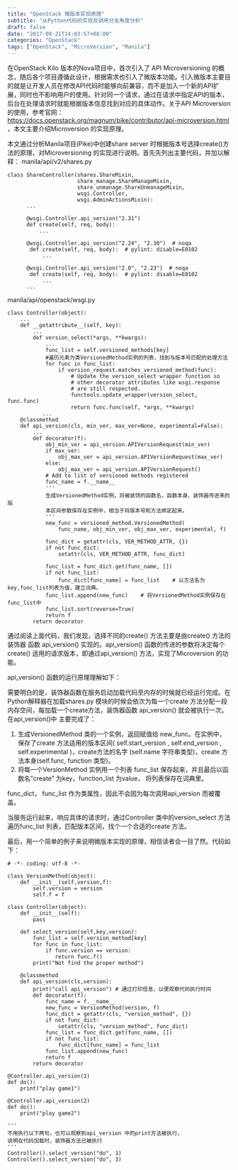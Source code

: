 ```yaml
---
title: "OpenStack 微版本实现原理"
subtitle: "从Python代码的实现及调用分支角度分析"
draft: false
date: "2017-09-21T14:03:57+08:00"
categories: "OpenStack"
tags: ["OpenStack", "MicroVersion", "Manila"]
---
```




在OpenStack Kilo 版本的Nova项目中，首次引入了 API Microversioning 的概念，随后各个项目遵循此设计，根据需求也引入了微版本功能。引入微版本主要目的就是让开发人员在修改API代码时能够向前兼容，而不是加入一个新的API扩展，同时也不影响用户的使用。针对同一个请求，通过在请求中指定API的版本，后台在处理请求时就能根据版本信息找到对应的具体动作。关于API Microversion 的使用，参考官网：https://docs.openstack.org/magnum/pike/contributor/api-microversion.html ，本文主要介绍Microversion 的实现原理。

本文通过分析Manila项目(Pike)中创建share server 时根据版本号选择create()方法的原理，对Microversioning 的实现进行说明。首先先列出主要代码，并加以解释：
manila/api/v2/shares.py

    class ShareController(shares.ShareMixin,
                          share_manage.ShareManageMixin,
                          share_unmanage.ShareUnmanageMixin,
                          wsgi.Controller,
                          wsgi.AdminActionsMixin):
          ...
          
          @wsgi.Controller.api_version("2.31")  
          def create(self, req, body):
              ...
    
          @wsgi.Controller.api_version("2.24", "2.30")  # noqa
           def create(self, req, body):  # pylint: disable=E0102
               ...
    
          @wsgi.Controller.api_version("2.0", "2.23")  # noqa
           def create(self, req, body):  # pylint: disable=E0102
               ...
          ...



manila/api/openstack/wsgi.py

    class Controller(object):
        ...
        def __getattribute__(self, key):
            ...
            def version_select(*args, **kwargs):
                ...
                func_list = self.versioned_methods[key]
                #遍历元素为类VersionedMethod实例的列表，找到与版本号匹配的处理方法
                for func in func_list: 
                    if version_request.matches_versioned_method(func):
                        # Update the version_select wrapper function so
                        # other decorator attributes like wsgi.response
                        # are still respected.
                        functools.update_wrapper(version_select, func.func)
                        return func.func(self, *args, **kwargs)
               ...
        @classmethod
        def api_version(cls, min_ver, max_ver=None, experimental=False):
            ...
            def decorator(f):
                obj_min_ver = api_version.APIVersionRequest(min_ver)
                if max_ver:
                    obj_max_ver = api_version.APIVersionRequest(max_ver)
                else:
                    obj_max_ver = api_version.APIVersionRequest()
                # Add to list of versioned methods registered
                func_name = f.__name__
                '''
                生成VersionedMethod实例，将被装饰的函数名，函数本身、装饰器传进来的版  
                本区间参数保存在实例中，相当于将版本号和方法绑定起来。
                '''
                new_func = versioned_method.VersionedMethod(
                    func_name, obj_min_ver, obj_max_ver, experimental, f)
    
                func_dict = getattr(cls, VER_METHOD_ATTR, {})
                if not func_dict:
                    setattr(cls, VER_METHOD_ATTR, func_dict)
    
                func_list = func_dict.get(func_name, [])
                if not func_list:
                    func_dict[func_name] = func_list    # 以方法名为key,func_list列表为值，建立词典。
                func_list.append(new_func)    # 将VersionedMethod实例保存在func_list中
                func_list.sort(reverse=True)
                return f
            return decorator



通过阅读上面代码，我们发现，选择不同的create() 方法主要是由create() 方法的装饰器 函数 api_version() 实现的。api_version() 函数的传进的参数将决定每个create() 适用的请求版本，即通过api_version() 方法，实现了Microversion 的功能。 

api_version() 函数的运行原理理解如下：

需要明白的是，装饰器函数在服务启动加载代码至内存的时候就已经运行完成。在Python解释器在加载shares.py 模块的时候会依次为每一个create 方法分配一段内存空间，每加载一个create方法，装饰器函数 api_version() 就会被执行一次。在api_version()中 主要完成了：

1. 生成VersionedMethod 类的一个实例，返回赋值给 new_func。在实例中， 保存了create 方法适用的版本区间( self.start_version , self.end_version , self.experimental )，create方法的名字 (self.name 字符串类型)，create 方法本身(self.func, function 类型)。 
2. 将每一个VersionMethod 实例用一个列表 func_list 保存起来，并且最后以函数名”create” 为key，function_list 为value， 将列表保存在词典里。 

func_dict， func_list 作为类属性，因此不会因为每次调用api_version 而被覆盖。

当服务运行起来，响应具体的请求时，通过Controller 类中的version_select 方法遍历func_list 列表，匹配版本区间，找个一个合适的create 方法。



最后，用一个简单的例子来说明微版本实现的原理，相信读者会一目了然。代码如下：

    # -*- coding: utf-8 -*-
    
    class VersionMethod(object):
        def __init__(self,version,f):
            self.version = version
            self.f = f 
    
    class Controller(object):
        def __init__(self):
            pass
    
        def select_version(self,key,version):
            func_list = self.version_method[key]
            for func in func_list:
                if func.version == version:
                   return func.f()
            print("Not find the proper method") 
    
        @classmethod   
        def api_version(cls,version):
            print("call api_version") # 通过打印信息，以便观察代码执行时间
            def decorator(f):
                func_name = f.__name__
                new_func = VersionMethod(version, f)
                func_dict = getattr(cls, "version_method", {})
                if not func_dict:
                    setattr(cls, "version_method", func_dict)
                func_list = func_dict.get(func_name, [])
                if not func_list:
                    func_dict[func_name] = func_list
                func_list.append(new_func)
                return f
            return decorator
    
    @Controller.api_version(1)
    def do():
        print("play game1")
    
    @Controller.api_version(2)
    def do():
        print("play game2")
        
    '''
    不用执行以下两句，也可以观察到api_version 中的print方法被执行，
    说明在代码加载时，装饰器方法已被执行
    '''
    Controller().select_version("do", 1)
    Controller().select_version("do", 3)






